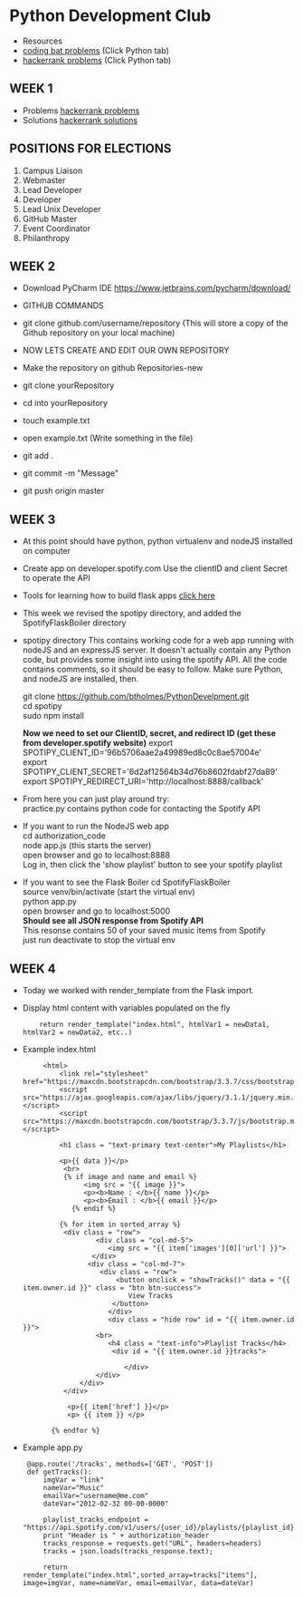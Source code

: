# Python Development Club
 * Resources
* [coding bat problems](https://codingbat.com) (Click Python tab) 
* [hackerrank problems](https://hackerrank.com) (Click Python tab) 
	
## WEEK 1
* Problems [hackerrank problems](https://www.hackerrank.com/domains/python/py-introduction)
 * Solutions [hackerrank solutions](https://github.com/arsho/Hackerrank_Python_Domain_Solutions/tree/master/Introduction)
 
## POSITIONS FOR ELECTIONS 
1. Campus Liaison
2. Webmaster
3. Lead Developer
4. Developer
5. Lead Unix Developer     
6. GitHub Master
7. Event Coordinator 
8. Philanthropy

## WEEK 2
 * Download PyCharm IDE https://www.jetbrains.com/pycharm/download/

 * GITHUB COMMANDS 
  * git clone github.com/username/repository  (This will store a copy of the Github repository on your local machine) 
	
	
  * NOW LETS CREATE AND EDIT OUR OWN REPOSITORY
  * Make the repository on github Repositories-new
  * git clone yourRepository
  * cd into yourRepository
  * touch example.txt
  * open example.txt (Write something in the file) 
  * git add .
  * git commit -m "Message" 
  * git push origin master
	
## WEEK 3
 * At this point should have python, python virtualenv and nodeJS installed on computer

 * Create app on developer.spotify.com 
    Use the clientID and client Secret to operate the API 

 * Tools for learning how to build flask apps 
    [click here](http://file.allitebooks.com/20150530/Flask%20Web%20Development.pdf)
    
 * This week we revised the spotipy directory, and added the SpotifyFlaskBoiler directory
  * spotipy directory
    This contains working code for a web app running with nodeJS and an expressJS server. It doesn't 
    actually contain any Python code, but provides some insight into using the spotify API. 
    All the code contains comments, so it should be easy to follow. 
    Make sure Python, and nodeJS are installed, then.

    git clone https://github.com/btholmes/PythonDevelpment.git  
    cd spotipy   
    sudo npm install 
    
    **Now we need to set our ClientID, secret, and redirect ID (get these from developer.spotify website)**
    export SPOTIPY_CLIENT_ID='96b5706aae2a49989ed8c0c8ae57004e'  
    export SPOTIPY_CLIENT_SECRET='6d2af12564b34d76b8602fdabf27da89'  
    export SPOTIPY_REDIRECT_URI='http://localhost:8888/callback'  

  * From here you can just play around try:   
    practice.py contains python code for contacting the Spotify API   
    
  * If you want to run the NodeJS web app  
    cd authorization_code  
    node app.js (this starts the server)  
    open browser and go to localhost:8888  
    Log in, then click the 'show playlist' button to see your spotify playlist  

  * If you want to see the Flask Boiler 
    cd SpotifyFlaskBoiler  
    source venv/bin/activate (start the virtual env)  
    python app.py  
    open browser and go to localhost:5000  
    **Should see all JSON response from Spotify API**  
    This resonse contains 50 of your saved music items from Spotify  
    just run deactivate to stop the virtual env  


## WEEK 4
 * Today we worked with render_template from the Flask import. 
  * Display html content with variables populated on the fly
     
        	return render_template("index.html", htmlVar1 = newData1, htmlVar2 = newData2, etc..)

 * Example index.html 
 	
			<html>
				<link rel="stylesheet" href="https://maxcdn.bootstrapcdn.com/bootstrap/3.3.7/css/bootstrap.min.css">
				<script src="https://ajax.googleapis.com/ajax/libs/jquery/3.1.1/jquery.min.js"></script>
				<script src="https://maxcdn.bootstrapcdn.com/bootstrap/3.3.7/js/bootstrap.min.js"></script>            

    			<h1 class = "text-primary text-center">My Playlists</h1>

        		<p>{{ data }}</p>
       			 <br>
       			 {% if image and name and email %}
      			      <img src = "{{ image }}">
      			      <p><b>Name : </b>{{ name }}</p>
      			      <p><b>Email : </b>{{ email }}</p>
     			   {% endif %}

    			{% for item in sorted_array %}
   			     <div class = "row">
   				         <div class = "col-md-5">
			                <img src = "{{ item['images'][0]['url'] }}">
			            </div>
 			           <div class = "col-md-7">
  			              <div class = "row">
  			                  <button onclick = "showTracks()" data = "{{ item.owner.id }}" class = "btn btn-success">
   			                     View Tracks
   			                 </button>
    			            </div>
    			            <div class = "hide row" id = "{{ item.owner.id }}">
   			             <br>
    			            <h4 class = "text-info">Playlist Tracks</h4>
   			                 <div id = "{{ item.owner.id }}tracks">
    
    			                </div>
   			             </div>
   			         </div>
   			     </div>

  			      <p>{{ item['href'] }}</p>
  			      <p> {{ item }} </p>

  			  {% endfor %}

 * Example app.py 

        @app.route('/tracks', methods=['GET', 'POST'])
        def getTracks():
            imgVar = "link"
            nameVar="Music"
            emailVar="username@me.com"
            dateVar="2012-02-32 00-00-0000"
            
            playlist_tracks_endpoint = "https://api.spotify.com/v1/users/{user_id}/playlists/{playlist_id}/tracks".format(user_id="spotify_netherlands",playlist_id="3r8ok7gRfb23XIQTZ3ttOK")
            print "Header is " + authorization_header
            tracks_response = requests.get("URL", headers=headers)
            tracks = json.loads(tracks_response.text);

            return render_template("index.html",sorted_array=tracks["items"], image=imgVar, name=nameVar, email=emailVar, data=dateVar)

